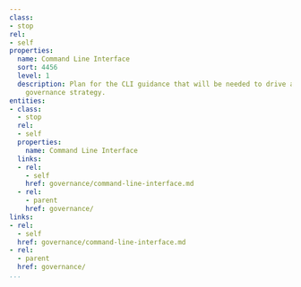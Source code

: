 ```yaml
---
class:
- stop
rel:
- self
properties:
  name: Command Line Interface
  sort: 4456
  level: 1
  description: Plan for the CLI guidance that will be needed to drive a wider service
    governance strategy.
entities:
- class:
  - stop
  rel:
  - self
  properties:
    name: Command Line Interface
  links:
  - rel:
    - self
    href: governance/command-line-interface.md
  - rel:
    - parent
    href: governance/
links:
- rel:
  - self
  href: governance/command-line-interface.md
- rel:
  - parent
  href: governance/
...
```

